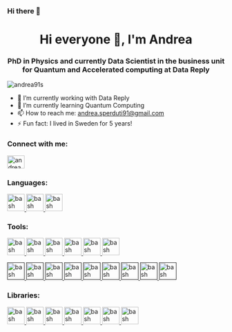 ### Hi there 👋

<h1 align="center">Hi everyone 👋, I'm Andrea</h1>
<h3 align="center">PhD in Physics and currently Data Scientist in the business unit for Quantum and Accelerated computing at Data Reply</h3>

<p align="left"> <img src="https://komarev.com/ghpvc/?username=andrea91s&label=Profile%20views&color=blue&style=plastic" alt="andrea91s" /> </p>

- 🔭 I’m currently working with Data Reply
- 🌱 I’m currently learning Quantum Computing
- 📫 How to reach me: andrea.sperduti91@gmail.com
- ⚡ Fun fact: I lived in Sweden for 5 years!


<h3 align="left">Connect with me:</h3>
<p align="left">
<a href="https://www.linkedin.com/in/andrea-sperduti-693a45a4/" target="blank"><img align="center" src="https://cdn.jsdelivr.net/npm/simple-icons@3.0.1/icons/linkedin.svg" alt="andrea-sperduti" height="30" width="40" /></a>
</p>

<h3 align="left">Languages:</h3>

<a href="https://www.python.org/" target="_blank"> <img src="https://cdn.jsdelivr.net/gh/devicons/devicon/icons/python/python-original-wordmark.svg" alt="bash" width="40" height="40"/> </a>
<a href="https://www.mathworks.com/products/matlab.html" target="_blank"> <img src="https://cdn.jsdelivr.net/gh/devicons/devicon/icons/matlab/matlab-original.svg" alt="bash" width="40" height="40"/> </a>
<a href="https://www.r-project.org/" target="_blank"> <img src="https://cdn.jsdelivr.net/gh/devicons/devicon/icons/r/r-original.svg" alt="bash" width="40" height="40"/> </a>

</p>


<h3 align="left">Tools:</h3>
<p align="left">
<a href="https://www.docker.com/" target="_blank"> <img src="https://cdn.jsdelivr.net/gh/devicons/devicon/icons/docker/docker-original-wordmark.svg" alt="bash" width="40" height="40"/> </a> 
<a href="https://git-scm.com/" target="_blank"> <img src="https://cdn.jsdelivr.net/gh/devicons/devicon/icons/git/git-original.svg" alt="bash" width="40" height="40"/> </a>    
<a href="https://jupyter.org/" target="_blank"> <img src="https://cdn.jsdelivr.net/gh/devicons/devicon/icons/jupyter/jupyter-original-wordmark.svg" alt="bash" width="40" height="40"/> </a>      
<a href="https://www.linux.org/" target="_blank"> <img src="https://cdn.jsdelivr.net/gh/devicons/devicon/icons/linux/linux-original.svg" alt="bash" width="40" height="40"/> </a>
<a href="https://www.microsoft.com/en-us/sql-server/sql-server-downloads" target="_blank"> <img src="https://cdn.jsdelivr.net/gh/devicons/devicon/icons/microsoftsqlserver/microsoftsqlserver-plain-wordmark.svg" alt="bash" width="40" height="40"/> </a>
<a href="https://tortoisegit.org/" target="_blank"> <img src="https://cdn.jsdelivr.net/gh/devicons/devicon/icons/tortoisegit/tortoisegit-original.svg" alt="bash" width="40" height="40"/> </a>






<a href="" target="_blank"> <img src="" alt="bash" width="40" height="40"/> </a>
   <a href="" target="_blank"> <img src="" alt="bash" width="40" height="40"/> </a>
   <a href="" target="_blank"> <img src="" alt="bash" width="40" height="40"/> </a>
   <a href="" target="_blank"> <img src="" alt="bash" width="40" height="40"/> </a>
<a href="" target="_blank"> <img src="" alt="bash" width="40" height="40"/> </a>
<a href="" target="_blank"> <img src="" alt="bash" width="40" height="40"/> </a>
<a href="" target="_blank"> <img src="" alt="bash" width="40" height="40"/> </a>
<a href="" target="_blank"> <img src="" alt="bash" width="40" height="40"/> </a>
<a href="" target="_blank"> <img src="" alt="bash" width="40" height="40"/> </a>



   
   
</p>
   
   
<h3 align="left">Libraries:</h3>
<p align="left">
<a href="https://flask.palletsprojects.com/en/2.2.x/" target="_blank"> <img src="https://cdn.jsdelivr.net/gh/devicons/devicon/icons/flask/flask-original-wordmark.svg" alt="bash" width="40" height="40"/> </a>  
<a href="https://networkx.org/" target="_blank"> <img src="https://cdn.jsdelivr.net/gh/devicons/devicon/icons/networkx/networkx-original.svg" alt="bash" width="40" height="40"/> </a>
<a href="https://numpy.org/" target="_blank"> <img src="https://cdn.jsdelivr.net/gh/devicons/devicon/icons/numpy/numpy-original-wordmark.svg" alt="bash" width="40" height="40"/> </a> 
<a href="https://pandas.pydata.org/" target="_blank"> <img src="https://cdn.jsdelivr.net/gh/devicons/devicon/icons/pandas/pandas-original-wordmark.svg" alt="bash" width="40" height="40"/> </a>
<a href="https://pytorch.org/" target="_blank"> <img src="https://cdn.jsdelivr.net/gh/devicons/devicon/icons/pytorch/pytorch-original-wordmark.svg" alt="bash" width="40" height="40"/> </a>   
<a href="https://www.sqlalchemy.org/" target="_blank"> <img src="https://cdn.jsdelivr.net/gh/devicons/devicon/icons/sqlalchemy/sqlalchemy-original.svg" alt="bash" width="40" height="40"/> </a>
<a href="https://www.tensorflow.org/?gclid=CjwKCAjwm8WZBhBUEiwA178UnK14z30XoZ4s2p8xLz7GPP1f2sDzcI-h8Uw7asqEcGyMYlWlzk51-BoCA8YQAvD_BwE" target="_blank"> <img src="https://cdn.jsdelivr.net/gh/devicons/devicon/icons/tensorflow/tensorflow-original.svg" alt="bash" width="40" height="40"/> </a>
   
   
   
   
   
   
   
   
</p>
